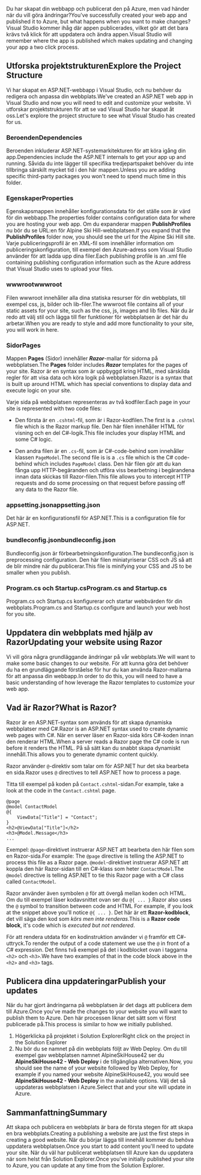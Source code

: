 <span data-ttu-id="ffa7f-101">Du har skapat din webbapp och publicerat den på Azure, men vad händer när du vill göra ändringar?</span><span class="sxs-lookup"><span data-stu-id="ffa7f-101">You've successfully created your web app and published it to Azure, but what happens when you want to make changes?</span></span> <span data-ttu-id="ffa7f-102">Visual Studio kommer ihåg där appen publicerades, vilket gör att det bara krävs två klick för att uppdatera och ändra appen.</span><span class="sxs-lookup"><span data-stu-id="ffa7f-102">Visual Studio will remember where the app is published which makes updating and changing your app a two click process.</span></span>

## <a name="explore-the-project-structure"></a><span data-ttu-id="ffa7f-103">Utforska projektstrukturen</span><span class="sxs-lookup"><span data-stu-id="ffa7f-103">Explore the Project Structure</span></span>

<span data-ttu-id="ffa7f-104">Vi har skapat en ASP.NET-webbapp i Visual Studio, och nu behöver du redigera och anpassa din webbplats.</span><span class="sxs-lookup"><span data-stu-id="ffa7f-104">We've created an ASP.NET web app in Visual Studio and now you will need to edit and customize your website.</span></span> <span data-ttu-id="ffa7f-105">Vi utforskar projektstrukturen för att se vad Visual Studio har skapat åt oss.</span><span class="sxs-lookup"><span data-stu-id="ffa7f-105">Let's explore the project structure to see what Visual Studio has created for us.</span></span>

### <a name="dependencies"></a><span data-ttu-id="ffa7f-106">Beroenden</span><span class="sxs-lookup"><span data-stu-id="ffa7f-106">Dependencies</span></span>

<span data-ttu-id="ffa7f-107">Beroenden inkluderar ASP.NET-systemarkitekturen för att köra igång din app.</span><span class="sxs-lookup"><span data-stu-id="ffa7f-107">Dependencies include the ASP.NET internals to get your app up and running.</span></span> <span data-ttu-id="ffa7f-108">Såvida du inte lägger till specifika tredjepartspaket behöver du inte tillbringa särskilt mycket tid i den här mappen.</span><span class="sxs-lookup"><span data-stu-id="ffa7f-108">Unless you are adding specific third-party packages you won't need to spend much time in this folder.</span></span>

### <a name="properties"></a><span data-ttu-id="ffa7f-109">Egenskaper</span><span class="sxs-lookup"><span data-stu-id="ffa7f-109">Properties</span></span>

<span data-ttu-id="ffa7f-110">Egenskapsmappen innehåller konfigurationsdata för det ställe som är värd för din webbapp.</span><span class="sxs-lookup"><span data-stu-id="ffa7f-110">The properties folder contains configuration data for where you are hosting your web app.</span></span> <span data-ttu-id="ffa7f-111">Om du expanderar mappen **PublishProfiles** nu bör du se URL:en för Alpine Ski Hill-webbplatsen.</span><span class="sxs-lookup"><span data-stu-id="ffa7f-111">If you expand that the **PublishProfiles** folder now, you should see the url for the Alpine Ski Hill site.</span></span> <span data-ttu-id="ffa7f-112">Varje publiceringsprofil är en XML-fil som innehåller information om publiceringskonfiguration, till exempel den Azure-adress som Visual Studio använder för att ladda upp dina filer.</span><span class="sxs-lookup"><span data-stu-id="ffa7f-112">Each publishing profile is an .xml file containing publishing configuration information such as the Azure address that Visual Studio uses to upload your files.</span></span>

### <a name="wwwroot"></a><span data-ttu-id="ffa7f-113">wwwroot</span><span class="sxs-lookup"><span data-stu-id="ffa7f-113">wwwroot</span></span>

<span data-ttu-id="ffa7f-114">Filen wwwroot innehåller alla dina statiska resurser för din webbplats, till exempel css, js, bilder och lib-filer.</span><span class="sxs-lookup"><span data-stu-id="ffa7f-114">The wwwroot file contains all of your static assets for your site, such as the css, js, images and lib files.</span></span> <span data-ttu-id="ffa7f-115">När du är redo att välj stil och lägga till fler funktioner för webbplatsen är det här du arbetar.</span><span class="sxs-lookup"><span data-stu-id="ffa7f-115">When you are ready to style and add more functionality to your site, you will work in here.</span></span>

### <a name="pages"></a><span data-ttu-id="ffa7f-116">Sidor</span><span class="sxs-lookup"><span data-stu-id="ffa7f-116">Pages</span></span>

<span data-ttu-id="ffa7f-117">Mappen **Pages** (Sidor) innehåller _**Razor**_-mallar för sidorna på webbplatsen.</span><span class="sxs-lookup"><span data-stu-id="ffa7f-117">The **Pages** folder includes _**Razor**_ templates for the pages of your site.</span></span>
<span data-ttu-id="ffa7f-118">Razor är en syntax som är uppbyggd kring HTML, med särskilda regler för att visa data och köra logik på webbplatsen.</span><span class="sxs-lookup"><span data-stu-id="ffa7f-118">Razor is a syntax that is built up around HTML which has special conventions to display data and execute logic on your site.</span></span>

<span data-ttu-id="ffa7f-119">Varje sida på webbplatsen representeras av två kodfiler:</span><span class="sxs-lookup"><span data-stu-id="ffa7f-119">Each page in your site is represented with two code files:</span></span>

- <span data-ttu-id="ffa7f-120">Den första är en `.cshtml`-fil, som är i Razor-kodfilen.</span><span class="sxs-lookup"><span data-stu-id="ffa7f-120">The first is a `.cshtml` file which is the Razor markup file.</span></span> <span data-ttu-id="ffa7f-121">Den här filen innehåller HTML för visning och en del C#-logik.</span><span class="sxs-lookup"><span data-stu-id="ffa7f-121">This file includes your display HTML and some C# logic.</span></span>

- <span data-ttu-id="ffa7f-122">Den andra filen är en `.cs`-fil, som är C#-code-behind som innehåller klassen `PageModel`.</span><span class="sxs-lookup"><span data-stu-id="ffa7f-122">The second file is is a `.cs` file which is the C# code-behind which includes `PageModel` class.</span></span> <span data-ttu-id="ffa7f-123">Den här filen gör att du kan fånga upp HTTP-begäranden och utföra viss bearbetning i begärandena innan data skickas till Razor-filen.</span><span class="sxs-lookup"><span data-stu-id="ffa7f-123">This file allows you to intercept HTTP requests and do some processing on that request before passing off any data to the Razor file.</span></span>

### <a name="appsettingjson"></a><span data-ttu-id="ffa7f-124">appsetting.json</span><span class="sxs-lookup"><span data-stu-id="ffa7f-124">appsetting.json</span></span>

<span data-ttu-id="ffa7f-125">Det här är en konfigurationsfil för ASP.NET.</span><span class="sxs-lookup"><span data-stu-id="ffa7f-125">This is a configuration file for ASP.NET.</span></span>

### <a name="bundleconfigjson"></a><span data-ttu-id="ffa7f-126">bundleconfig.json</span><span class="sxs-lookup"><span data-stu-id="ffa7f-126">bundleconfig.json</span></span>

<span data-ttu-id="ffa7f-127">Bundleconfig.json är förbearbetningskonfiguration.</span><span class="sxs-lookup"><span data-stu-id="ffa7f-127">The bundleconfig.json is preprocessing configuration.</span></span> <span data-ttu-id="ffa7f-128">Den här filen miniatyriserar CSS och JS så att de blir mindre när du publicerar.</span><span class="sxs-lookup"><span data-stu-id="ffa7f-128">This file is minifying your CSS and JS to be smaller when you publish.</span></span>

### <a name="programcs-and-startupcs"></a><span data-ttu-id="ffa7f-129">Program.cs och Startup.cs</span><span class="sxs-lookup"><span data-stu-id="ffa7f-129">Program.cs and Startup.cs</span></span>

<span data-ttu-id="ffa7f-130">Program.cs och Startup.cs konfigurerar och startar webbvärden för din webbplats.</span><span class="sxs-lookup"><span data-stu-id="ffa7f-130">Program.cs and Startup.cs configure and launch your web host for you site.</span></span>

## <a name="updating-your-website-using-razor"></a><span data-ttu-id="ffa7f-131">Uppdatera din webbplats med hjälp av Razor</span><span class="sxs-lookup"><span data-stu-id="ffa7f-131">Updating your website using Razor</span></span>

<span data-ttu-id="ffa7f-132">Vi vill göra några grundläggande ändringar på vår webbplats.</span><span class="sxs-lookup"><span data-stu-id="ffa7f-132">We will want to make some basic changes to our website.</span></span> <span data-ttu-id="ffa7f-133">För att kunna göra det behöver du ha en grundläggande förståelse för hur du kan använda Razor-mallarna för att anpassa din webbapp.</span><span class="sxs-lookup"><span data-stu-id="ffa7f-133">In order to do this, you will need to have a basic understanding of how leverage the Razor templates to customize your web app.</span></span>

## <a name="what-is-razor"></a><span data-ttu-id="ffa7f-134">Vad är Razor?</span><span class="sxs-lookup"><span data-stu-id="ffa7f-134">What is Razor?</span></span>

<span data-ttu-id="ffa7f-135">Razor är en ASP.NET-syntax som används för att skapa dynamiska webbplatser med C#.</span><span class="sxs-lookup"><span data-stu-id="ffa7f-135">Razor is an ASP.NET syntax used to create dynamic web pages with C#.</span></span> <span data-ttu-id="ffa7f-136">När en server läser en Razor-sida körs C#-koden innan den renderar HTML.</span><span class="sxs-lookup"><span data-stu-id="ffa7f-136">When a server reads a Razor page the C# code is run before it renders the HTML.</span></span> <span data-ttu-id="ffa7f-137">På så sätt kan du snabbt skapa dynamiskt innehåll.</span><span class="sxs-lookup"><span data-stu-id="ffa7f-137">This allows you to generate dynamic content quickly.</span></span>

<span data-ttu-id="ffa7f-138">Razor använder `@`-direktiv som talar om för ASP.NET hur det ska bearbeta en sida.</span><span class="sxs-lookup"><span data-stu-id="ffa7f-138">Razor uses `@` directives to tell ASP.NET how to process a page.</span></span>

<span data-ttu-id="ffa7f-139">Titta till exempel på koden på `Contact.cshtml`-sidan.</span><span class="sxs-lookup"><span data-stu-id="ffa7f-139">For example, take a look at the code in the `Contact.cshtml` page.</span></span>

```aspx-csharp
@page
@model ContactModel
@{
    ViewData["Title"] = "Contact";
}
<h2>@ViewData["Title"]</h2>
<h3>@Model.Message</h3>
...
```

<span data-ttu-id="ffa7f-140">Exempel: `@page`-direktivet instruerar ASP.NET att bearbeta den här filen som en Razor-sida.</span><span class="sxs-lookup"><span data-stu-id="ffa7f-140">For example: The `@page` directive is telling the ASP.NET to process this file as a Razor page.</span></span>
<span data-ttu-id="ffa7f-141">`@model`-direktivet instruerar ASP.NET att koppla den här Razor-sidan till en C#-klass som heter `ContactModel`.</span><span class="sxs-lookup"><span data-stu-id="ffa7f-141">The `@model` directive is telling ASP.NET to tie this Razor page with a C# class called `ContactModel`.</span></span>

<span data-ttu-id="ffa7f-142">Razor använder även symbolen `@` för att övergå mellan koden och HTML. Om du till exempel läser kodavsnittet ovan ser du `@{ ... }`.</span><span class="sxs-lookup"><span data-stu-id="ffa7f-142">Razor also uses the `@` symbol to transition between code and HTML For example, if you look at the snippet above you'll notice `@{ ... }`.</span></span> <span data-ttu-id="ffa7f-143">Det här är ett **Razor-kodblock**, det vill säga den kod som _körs men inte renderas_.</span><span class="sxs-lookup"><span data-stu-id="ffa7f-143">This is a **Razor code block**, it's code which is _executed but not rendered_.</span></span>

<span data-ttu-id="ffa7f-144">För att rendera utdata för en kodinstruktion använder vi `@` framför ett C#-uttryck.</span><span class="sxs-lookup"><span data-stu-id="ffa7f-144">To render the output of a code statement we use the `@` in front of a C# expression.</span></span> <span data-ttu-id="ffa7f-145">Det finns två exempel på det i kodblocket ovan i taggarna `<h2>` och `<h3>`.</span><span class="sxs-lookup"><span data-stu-id="ffa7f-145">We have two examples of that in the code block above in the `<h2>` and `<h3>` tags.</span></span>

## <a name="publish-your-updates"></a><span data-ttu-id="ffa7f-146">Publicera dina uppdateringar</span><span class="sxs-lookup"><span data-stu-id="ffa7f-146">Publish your updates</span></span>

<span data-ttu-id="ffa7f-147">När du har gjort ändringarna på webbplatsen är det dags att publicera dem till Azure.</span><span class="sxs-lookup"><span data-stu-id="ffa7f-147">Once you've made the changes to your website you will want to publish them to Azure.</span></span> <span data-ttu-id="ffa7f-148">Den här processen liknar det sätt som vi först publicerade på.</span><span class="sxs-lookup"><span data-stu-id="ffa7f-148">This process is similar to how we initially published.</span></span>

1. <span data-ttu-id="ffa7f-149">Högerklicka på projektet i Solution Explorer</span><span class="sxs-lookup"><span data-stu-id="ffa7f-149">Right click on the project in the Solution Explorer</span></span>
1. <span data-ttu-id="ffa7f-150">Nu bör du se namnet på din webbplats följt av Web Deploy. Om du till exempel gav webbplatsen namnet AlpineSkiHouse42 ser du **AlpineSkiHouse42 - Web Deploy** i de tillgängliga alternativen.</span><span class="sxs-lookup"><span data-stu-id="ffa7f-150">Now, you should see the name of your website followed by Web Deploy, for example if you named your website AlpineSkiHouse42, you would see **AlpineSkiHouse42 - Web Deploy** in the available options.</span></span> <span data-ttu-id="ffa7f-151">Välj det så uppdateras webbplatsen i Azure.</span><span class="sxs-lookup"><span data-stu-id="ffa7f-151">Select that and your site will update in Azure.</span></span>

## <a name="summary"></a><span data-ttu-id="ffa7f-152">Sammanfattning</span><span class="sxs-lookup"><span data-stu-id="ffa7f-152">Summary</span></span>

<span data-ttu-id="ffa7f-153">Att skapa och publicera en webbplats är bara de första stegen för att skapa en bra webbplats.</span><span class="sxs-lookup"><span data-stu-id="ffa7f-153">Creating a publishing a website are just the first steps in creating a good website.</span></span> <span data-ttu-id="ffa7f-154">När du börjar lägga till innehåll kommer du behöva uppdatera webbplatsen.</span><span class="sxs-lookup"><span data-stu-id="ffa7f-154">Once you start to add content you'll need to update your site.</span></span> <span data-ttu-id="ffa7f-155">När du väl har publicerat webbplatsen till Azure kan du uppdatera när som helst från Solution Explorer.</span><span class="sxs-lookup"><span data-stu-id="ffa7f-155">Once you've initially published your site to Azure, you can update at any time from the Solution Explorer.</span></span>
